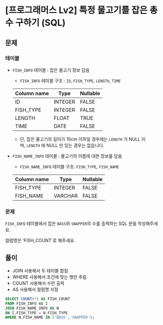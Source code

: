 # [프로그래머스 Lv2] 특정 물고기를 잡은 총 수 구하기 (SQL)

## 문제

[](https://school.programmers.co.kr/learn/courses/30/lessons/298518)

### 테이블

- `FISH_INFO` 테이블 : 잡은 물고기 정보 담음
    - `FISH_INFO` 테이블 구조 : `ID`, `FISH_TYPE`, `LENGTH`, `TIME`
    
    | Column name | Type | Nullable |
    | --- | --- | --- |
    | ID | INTEGER | FALSE |
    | FISH_TYPE | INTEGER | FALSE |
    | LENGTH | FLOAT | TRUE |
    | TIME | DATE | FALSE |
    - 단, 잡은 물고기의 길이가 10cm 이하일 경우에는 `LENGTH` 가 NULL 이며, `LENGTH` 에 NULL 만 있는 경우는 없습니다.
- `FISH_NAME_INFO` 테이블 : 물고기의 이름에 대한 정보를 담음
    - `FISH_NAME_INFO` 테이블 구조: `FISH_TYPE`, `FISH_NAME`
    
    | Column name | Type | Nullable |
    | --- | --- | --- |
    | FISH_TYPE | INTEGER | FALSE |
    | FISH_NAME | VARCHAR | FALSE |

### 문제

`FISH_INFO` 테이블에서 잡은 `BASS`와 `SNAPPER`의 수를 출력하는 SQL 문을 작성해주세요.

컬럼명은 'FISH_COUNT`로 해주세요.

## 풀이

- JOIN 사용해서 두 테이블 합침
- WHERE 사용해서 조건에 맞는 행만 추림
- COUNT 사용해서 수만 출력
- AS 사용해서 컬럼명 지정

```sql
SELECT COUNT(*) AS FISH_COUNT 
FROM FISH_INFO AS I
JOIN FISH_NAME_INFO AS N
ON I.FISH_TYPE = N.FISH_TYPE
WHERE N.FISH_NAME IN ('BASS','SNAPPER');
```